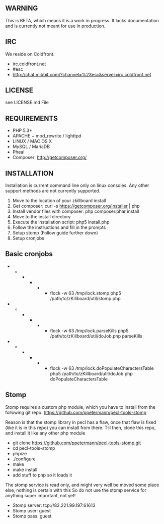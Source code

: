 ## WARNING
This is BETA, which means it is a work in progress.  It lacks documentation and is currently
not meant for use in production.

## IRC
We reside on Coldfront.
- irc.coldfront.net
- #esc
- http://chat.mibbit.com/?channel=%23esc&server=irc.coldfront.net

## LICENSE
see LICENSE.md File

## REQUIREMENTS
- PHP 5.3+
- APACHE + mod_rewrite / lighttpd
- LINUX / MAC OS X
- MySQL / MariaDB
- Pheal
- Composer: http://getcomposer.org/

## INSTALLATION
Installation is current command line only on linux consoles.  Any other support methods are
not currently supported.

1. Move to the location of your zkillboard install
2. Get composer: curl -s https://getcomposer.org/installer | php
3. Install vendor files with composer: php composer.phar install
3. Move to the install directory
4. Execute the installation script: php5 install.php
5. Follow the instructions and fill in the prompts
6. Setup stomp (Follow guide further down)
7. Setup cronjobs

## Basic cronjobs
- * * * * * flock -w 63 /tmp/lock.stomp php5 /path/to/zKillboard/util/stomp.php
- * * * * * flock -w 63 /tmp/lock.parseKills php5 /path/to/zKillboard/util/doJob.php parseKills
- * * * * * flock -w 63 /tmp/lock.doPopulateCharactersTable php5 /path/to/zKillboard/util/doJob.php doPopulateCharactersTable

## Stomp
Stomp requires a custom php module, which you have to install from the following git repo.
https://github.com/ppetermann/pecl-tools-stomp

Reason is that the stomp library in pecl has a flaw, once that flaw is fixed (like it is in this repo) you can install from there.
Till then, clone this repo, and install it like any other php module

- git clone https://github.com/ppetermann/pecl-tools-stomp.git
- cd pecl-tools-stomp
- phpize
- ./configure
- make
- make install
- add stuff to php so it loads it

The stomp service is read only, and might very well be moved some place else, nothing is certain with this
So do not use the stomp service for anything super important, not yet!
- Stomp server: tcp://82.221.99.197:61613
- Stomp user: guest
- Stomp pass: guest
